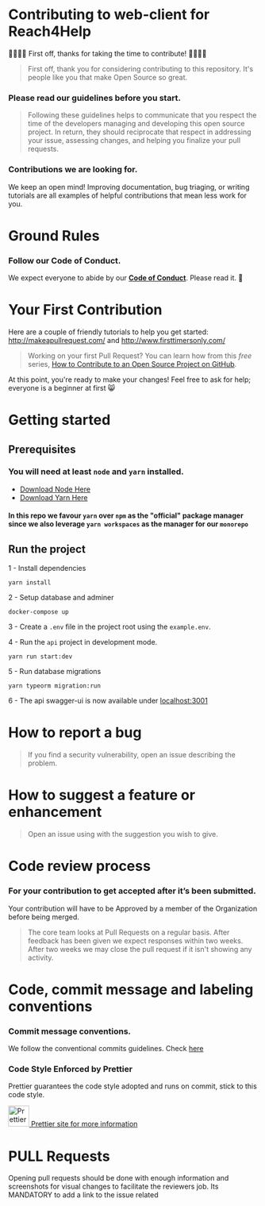 # Contributing to web-client for Reach4Help

🎉🚀🙌🏻 First off, thanks for taking the time to contribute! 🙌🏻🚀🎉

> First off, thank you for considering contributing to this repository. It's people like you that make Open Source so great.

### Please read our guidelines before you start.

> Following these guidelines helps to communicate that you respect the time of the developers managing and developing this open source project. In return, they should reciprocate that respect in addressing your issue, assessing changes, and helping you finalize your pull requests.

### Contributions we are looking for.

We keep an open mind! Improving documentation, bug triaging, or writing tutorials are all examples of helpful contributions that mean less work for you.

# Ground Rules

### Follow our Code of Conduct.

We expect everyone to abide by our [**Code of Conduct**](CODE_OF_CONDUCT.md). Please read it. 🤝

# Your First Contribution

Here are a couple of friendly tutorials to help you get started: http://makeapullrequest.com/ and http://www.firsttimersonly.com/

> Working on your first Pull Request? You can learn how from this _free_ series, [How to Contribute to an Open Source Project on GitHub](https://egghead.io/series/how-to-contribute-to-an-open-source-project-on-github).

At this point, you're ready to make your changes! Feel free to ask for help; everyone is a beginner at first :smile_cat:

# Getting started

## Prerequisites

### You will need at least `node` and `yarn` installed.

- [Download Node Here](https://nodejs.org/en/download/ 'Download Node Here')
- [Download Yarn Here](https://yarnpkg.com/lang/en/docs/install/ 'Download Yarn Here')

#### In this repo we favour `yarn` over `npm` as the "official" package manager since we also leverage `yarn workspaces` as the manager for our `monorepo`

## Run the project

1 - Install dependencies

```
yarn install
```

2 - Setup database and adminer

```
docker-compose up
```

3 - Create a `.env` file in the project root using the `example.env`.

4 - Run the `api` project in development mode.

```
yarn run start:dev
```

5 - Run database migrations

```
yarn typeorm migration:run
```

6 - The api swagger-ui is now available under [localhost:3001](http://localhost:3001)

# How to report a bug

> If you find a security vulnerability, open an issue describing the problem.

# How to suggest a feature or enhancement

> Open an issue using with the suggestion you wish to give.

# Code review process

### For your contribution to get accepted after it’s been submitted.

Your contribution will have to be Approved by a member of the Organization before being merged.

> The core team looks at Pull Requests on a regular basis. After feedback has been given we expect responses within two weeks. After two weeks we may close the pull request if it isn't showing any activity.

# Code, commit message and labeling conventions

### Commit message conventions.

We follow the conventional commits guidelines. Check [here](https://www.conventionalcommits.org/en/v1.0.0/)

### Code Style Enforced by Prettier

Prettier guarantees the code style adopted and runs on commit, stick to this code style.

<img height="42" width="42" src="https://prettier.io/icon.png" alt="Prettier">[ Prettier site for more information](https://prettier.io/ 'Prettier site for more information')

# PULL Requests

Opening pull requests should be done with enough information and screenshots for visual changes to facilitate the reviewers job. Its MANDATORY to add a link to the issue related
